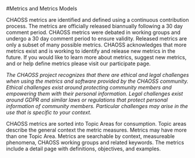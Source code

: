 #Metrics and Metrics Models

CHAOSS metrics are identified and defined using a continuous contribution process. The metrics are officially released biannually following a 30 day comment period. CHAOSS metrics were debated in working groups and undergo a 30 day comment period to ensure validity. Released metrics are only a subset of many possible metrics. CHAOSS acknowledges that more metrics exist and is working to identify and release new metrics in the future. If you would like to learn more about metrics, suggest new metrics, and or help define metrics please visit our participate page.

_The CHAOSS project recognizes that there are ethical and legal challenges when using the metrics and software provided by the CHAOSS community. Ethical challenges exist around protecting community members and empowering them with their personal information. Legal challenges exist around GDPR and similar laws or regulations that protect personal information of community members. Particular challenges may arise in the use that is specific to your context._

CHAOSS metrics are sorted into Topic Areas for consumption. Topic areas describe the general context the metric measures. Metrics may have more than one Topic Area. Metrics are searchable by context, measureable phenomena, CHAOSS working groups and related keywords. The metrics include a detail page with definitions, objectives, and examples.






